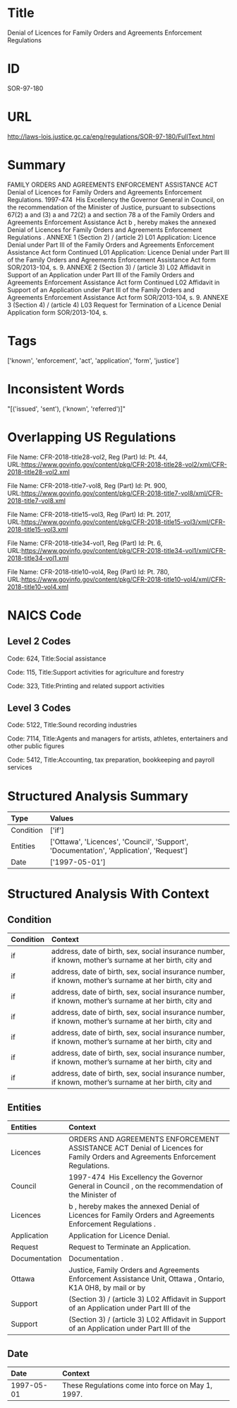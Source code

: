 # Title
Denial of Licences for Family Orders and Agreements Enforcement Regulations


# ID
SOR-97-180

# URL
http://laws-lois.justice.gc.ca/eng/regulations/SOR-97-180/FullText.html


# Summary
FAMILY ORDERS AND AGREEMENTS ENFORCEMENT ASSISTANCE ACT Denial of Licences for Family Orders and Agreements Enforcement Regulations.
1997-474  His Excellency the Governor General in Council, on the recommendation of the Minister of Justice, pursuant to subsections 67(2) a  and (3) a  and 72(2) a  and section 78 a  of the  Family Orders and Agreements Enforcement Assistance Act b , hereby makes the annexed  Denial of Licences for Family Orders and Agreements Enforcement Regulations .
ANNEXE 1 (Section 2) /  (article 2) L01 Application: Licence Denial under Part III of the Family Orders and Agreements Enforcement Assistance Act form Continued L01 Application: Licence Denial under Part III of the Family Orders and Agreements Enforcement Assistance Act form SOR/2013-104, s.
9. ANNEXE 2 (Section 3) /  (article 3) L02 Affidavit in Support of an Application under Part III of the Family Orders and Agreements Enforcement Assistance Act form Continued L02 Affidavit in Support of an Application under Part III of the Family Orders and Agreements Enforcement Assistance Act form SOR/2013-104, s.
9. ANNEXE 3 (Section 4) /  (article 4) L03 Request for Termination of a Licence Denial Application form SOR/2013-104, s.


# Tags
['known', 'enforcement', 'act', 'application', 'form', 'justice']


# Inconsistent Words
"[('issued', 'sent'), ('known', 'referred')]"


# Overlapping US Regulations
File Name: CFR-2018-title28-vol2, Reg (Part) Id: Pt. 44, URL:https://www.govinfo.gov/content/pkg/CFR-2018-title28-vol2/xml/CFR-2018-title28-vol2.xml

File Name: CFR-2018-title7-vol8, Reg (Part) Id: Pt. 900, URL:https://www.govinfo.gov/content/pkg/CFR-2018-title7-vol8/xml/CFR-2018-title7-vol8.xml

File Name: CFR-2018-title15-vol3, Reg (Part) Id: Pt. 2017, URL:https://www.govinfo.gov/content/pkg/CFR-2018-title15-vol3/xml/CFR-2018-title15-vol3.xml

File Name: CFR-2018-title34-vol1, Reg (Part) Id: Pt. 6, URL:https://www.govinfo.gov/content/pkg/CFR-2018-title34-vol1/xml/CFR-2018-title34-vol1.xml

File Name: CFR-2018-title10-vol4, Reg (Part) Id: Pt. 780, URL:https://www.govinfo.gov/content/pkg/CFR-2018-title10-vol4/xml/CFR-2018-title10-vol4.xml




# NAICS Code
## Level 2 Codes
Code: 624, Title:Social assistance

Code: 115, Title:Support activities for agriculture and forestry

Code: 323, Title:Printing and related support activities




## Level 3 Codes
Code: 5122, Title:Sound recording industries

Code: 7114, Title:Agents and managers for artists, athletes, entertainers and other public figures

Code: 5412, Title:Accounting, tax preparation, bookkeeping and payroll services







# Structured Analysis Summary
| Type      | Values                                                                                  |
|:----------|:----------------------------------------------------------------------------------------|
| Condition | ['if']                                                                                  |
| Entities  | ['Ottawa', 'Licences', 'Council', 'Support', 'Documentation', 'Application', 'Request'] |
| Date      | ['1997-05-01']                                                                          |


# Structured Analysis With Context
 


## Condition
| Condition   | Context                                                                                                 |
|:------------|:--------------------------------------------------------------------------------------------------------|
| if          | address, date of birth, sex, social insurance number, if known, mother’s surname at her birth, city and |
| if          | address, date of birth, sex, social insurance number, if known, mother’s surname at her birth, city and |
| if          | address, date of birth, sex, social insurance number, if known, mother’s surname at her birth, city and |
| if          | address, date of birth, sex, social insurance number, if known, mother’s surname at her birth, city and |
| if          | address, date of birth, sex, social insurance number, if known, mother’s surname at her birth, city and |
| if          | address, date of birth, sex, social insurance number, if known, mother’s surname at her birth, city and |
| if          | address, date of birth, sex, social insurance number, if known, mother’s surname at her birth, city and |


## Entities
| Entities      | Context                                                                                                                        |
|:--------------|:-------------------------------------------------------------------------------------------------------------------------------|
| Licences      | ORDERS AND AGREEMENTS ENFORCEMENT ASSISTANCE ACT Denial of Licences  for Family Orders and Agreements Enforcement Regulations. |
| Council       | 1997-474  His Excellency the Governor General in  Council , on the recommendation of the Minister of                           |
| Licences      | b , hereby makes the annexed Denial of Licences  for Family Orders and Agreements Enforcement Regulations .                    |
| Application   | Application  for Licence Denial.                                                                                               |
| Request       | Request  to Terminate an Application.                                                                                          |
| Documentation | Documentation .                                                                                                                |
| Ottawa        | Justice, Family Orders and Agreements Enforcement Assistance Unit, Ottawa , Ontario, K1A 0H8, by mail or by                    |
| Support       | (Section 3) / (article 3) L02 Affidavit in Support of an Application under Part III of the                                     |
| Support       | (Section 3) / (article 3) L02 Affidavit in Support of an Application under Part III of the                                     |


## Date
| Date       | Context                                           |
|:-----------|:--------------------------------------------------|
| 1997-05-01 | These Regulations come into force on May 1, 1997. |


